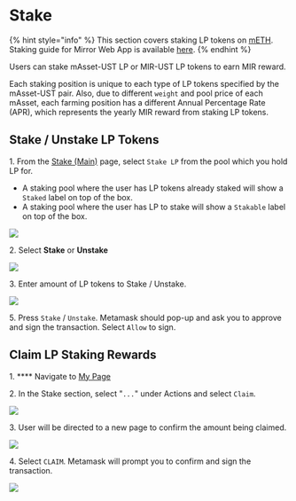 # Stake

{% hint style="info" %}
This section covers staking LP tokens on [mETH](https://eth.mirror.finance). \
Staking guide for Mirror Web App is available [here](broken-reference).
{% endhint %}

Users can stake mAsset-UST LP or MIR-UST LP tokens to earn MIR reward.&#x20;

Each staking position is unique to each type of LP tokens specified by the mAsset-UST pair. Also, due to different `weight` and pool price of each mAsset, each farming position has a different Annual Percentage Rate (APR), which represents the yearly MIR reward from staking LP tokens.

## Stake / Unstake LP Tokens

1\. From the [Stake (Main)](https://eth.mirror.finance) page, select `Stake LP` from the pool which you hold LP for.&#x20;

* A staking pool where the user has LP tokens already staked will show a `Staked` label on top of the box.
* A staking pool where the user has LP to stake will show a `Stakable` label on top of the box.

![](<../../.gitbook/assets/image (102).png>)

2\. Select **Stake** or **Unstake**

![](<../../.gitbook/assets/image (4).png>)

3\. Enter amount of LP tokens to Stake / Unstake.&#x20;

![](<../../.gitbook/assets/image (3).png>)

5\. Press `Stake` / `Unstake`. Metamask should pop-up and ask you to approve and sign the transaction. Select `Allow` to sign.

## **Claim LP Staking Rewards**

1\. **** Navigate to [My Page](https://eth.mirror.finance/my)

2\. In the Stake section, select "`...`" under Actions and select `Claim`.

![](<../../.gitbook/assets/image (95).png>)

3\. User will be directed to a new page to confirm the amount being claimed.

![](<../../.gitbook/assets/image (93).png>)

4\. Select `CLAIM`. Metamask will prompt you to confirm and sign the transaction.&#x20;

![](<../../.gitbook/assets/image (94).png>)
